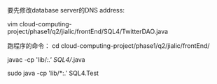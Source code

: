 要先修改database server的DNS address:

vim cloud-computing-project/phase1/q2/jialic/frontEnd/SQL4/TwitterDAO.java


跑程序的命令：
cd cloud-computing-project/phase1/q2/jialic/frontEnd/


javac -cp 'lib/*:.' SQL4/*.java

sudo java -cp 'lib/*:.' SQL4.Test
